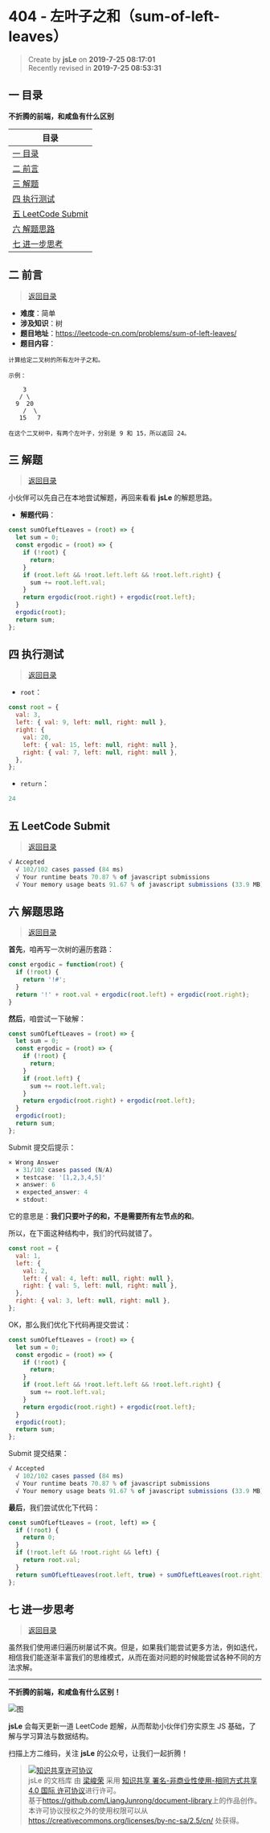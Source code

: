 404 - 左叶子之和（sum-of-left-leaves）
===

> Create by **jsLe** on **2019-7-25 08:17:01**  
> Recently revised in **2019-7-25 08:53:31**

## <a name="chapter-one" id="chapter-one">一 目录</a>

**不折腾的前端，和咸鱼有什么区别**

| 目录 |
| --- | 
| [一 目录](#chapter-one) | 
| <a name="catalog-chapter-two" id="catalog-chapter-two"></a>[二 前言](#chapter-two) |
| <a name="catalog-chapter-three" id="catalog-chapter-three"></a>[三 解题](#chapter-three) |
| <a name="catalog-chapter-four" id="catalog-chapter-four"></a>[四 执行测试](#chapter-four) |
| <a name="catalog-chapter-five" id="catalog-chapter-five"></a>[五 LeetCode Submit](#chapter-five) |
| <a name="catalog-chapter-six" id="catalog-chapter-six"></a>[六 解题思路](#chapter-six) |
| <a name="catalog-chapter-seven" id="catalog-chapter-seven"></a>[七 进一步思考](#chapter-seven) |

## <a name="chapter-two" id="chapter-two">二 前言</a>

> [返回目录](#chapter-one)

* **难度**：简单
* **涉及知识**：树
* **题目地址**：https://leetcode-cn.com/problems/sum-of-left-leaves/
* **题目内容**：

```
计算给定二叉树的所有左叶子之和。

示例：

    3
   / \
  9  20
    /  \
   15   7

在这个二叉树中，有两个左叶子，分别是 9 和 15，所以返回 24。
```

## <a name="chapter-three" id="chapter-three">三 解题</a>

> [返回目录](#chapter-one)

小伙伴可以先自己在本地尝试解题，再回来看看 **jsLe** 的解题思路。

* **解题代码**：

```js
const sumOfLeftLeaves = (root) => {
  let sum = 0;
  const ergodic = (root) => {
    if (!root) {
      return;
    }
    if (root.left && !root.left.left && !root.left.right) {
      sum += root.left.val;
    }
    return ergodic(root.right) + ergodic(root.left);
  }
  ergodic(root);
  return sum;
};
```

## <a name="chapter-four" id="chapter-four">四 执行测试</a>

> [返回目录](#chapter-one)

* `root`：

```js
const root = {
  val: 3,
  left: { val: 9, left: null, right: null },
  right: {
    val: 20,
    left: { val: 15, left: null, right: null },
    right: { val: 7, left: null, right: null },
  },
};
```

* `return`：

```js
24
```

## <a name="chapter-five" id="chapter-five">五 LeetCode Submit</a>

> [返回目录](#chapter-one)

```js
√ Accepted
  √ 102/102 cases passed (84 ms)
  √ Your runtime beats 70.87 % of javascript submissions
  √ Your memory usage beats 91.67 % of javascript submissions (33.9 MB)
```

## <a name="chapter-six" id="chapter-six">六 解题思路</a>

> [返回目录](#chapter-one)

**首先**，咱再写一次树的遍历套路：

```js
const ergodic = function(root) {
  if (!root) {
    return '!#';
  }
  return '!' + root.val + ergodic(root.left) + ergodic(root.right);
}
```

**然后**，咱尝试一下破解：

```js
const sumOfLeftLeaves = (root) => {
  let sum = 0;
  const ergodic = (root) => {
    if (!root) {
      return;
    }
    if (root.left) {
      sum += root.left.val;
    }
    return ergodic(root.right) + ergodic(root.left);
  }
  ergodic(root);
  return sum;
};
```

Submit 提交后提示：

```js
× Wrong Answer
  × 31/102 cases passed (N/A)
  × testcase: '[1,2,3,4,5]'
  × answer: 6
  × expected_answer: 4
  × stdout:
```

它的意思是：**我们只要叶子的和，不是需要所有左节点的和**。

所以，在下面这种结构中，我们的代码就错了。

```js
const root = {
  val: 1,
  left: {
    val: 2,
    left: { val: 4, left: null, right: null },
    right: { val: 5, left: null, right: null },
  },
  right: { val: 3, left: null, right: null },
};
```

OK，那么我们优化下代码再提交尝试：

```js
const sumOfLeftLeaves = (root) => {
  let sum = 0;
  const ergodic = (root) => {
    if (!root) {
      return;
    }
    if (root.left && !root.left.left && !root.left.right) {
      sum += root.left.val;
    }
    return ergodic(root.right) + ergodic(root.left);
  }
  ergodic(root);
  return sum;
};
```

Submit 提交结果：

```js
√ Accepted
  √ 102/102 cases passed (84 ms)
  √ Your runtime beats 70.87 % of javascript submissions
  √ Your memory usage beats 91.67 % of javascript submissions (33.9 MB)
```

**最后**，我们尝试优化下代码：

```js
const sumOfLeftLeaves = (root, left) => {
  if (!root) {
    return 0;
  }
  if (!root.left && !root.right && left) {
    return root.val;
  }
  return sumOfLeftLeaves(root.left, true) + sumOfLeftLeaves(root.right);
};
```

## <a name="chapter-seven" id="chapter-seven">七 进一步思考</a>

> [返回目录](#chapter-one)

虽然我们使用递归遍历树屡试不爽。但是，如果我们能尝试更多方法，例如迭代，相信我们能逐渐丰富我们的思维模式，从而在面对问题的时候能尝试各种不同的方法求解。

---

**不折腾的前端，和咸鱼有什么区别！**

![图](../../../public-repertory/img/z-small-wechat-public-address.jpg)

**jsLe** 会每天更新一道 LeetCode 题解，从而帮助小伙伴们夯实原生 JS 基础，了解与学习算法与数据结构。

扫描上方二维码，关注 **jsLe** 的公众号，让我们一起折腾！

> <a rel="license" href="http://creativecommons.org/licenses/by-nc-sa/4.0/"><img alt="知识共享许可协议" style="border-width:0" src="https://i.creativecommons.org/l/by-nc-sa/4.0/88x31.png" /></a><br /><span xmlns:dct="http://purl.org/dc/terms/" property="dct:title">jsLe 的文档库</span> 由 <a xmlns:cc="http://creativecommons.org/ns#" href="https://github.com/LiangJunrong/document-library" property="cc:attributionName" rel="cc:attributionURL">梁峻荣</a> 采用 <a rel="license" href="http://creativecommons.org/licenses/by-nc-sa/4.0/">知识共享 署名-非商业性使用-相同方式共享 4.0 国际 许可协议</a>进行许可。<br />基于<a xmlns:dct="http://purl.org/dc/terms/" href="https://github.com/LiangJunrong/document-library" rel="dct:source">https://github.com/LiangJunrong/document-library</a>上的作品创作。<br />本许可协议授权之外的使用权限可以从 <a xmlns:cc="http://creativecommons.org/ns#" href="https://creativecommons.org/licenses/by-nc-sa/2.5/cn/" rel="cc:morePermissions">https://creativecommons.org/licenses/by-nc-sa/2.5/cn/</a> 处获得。